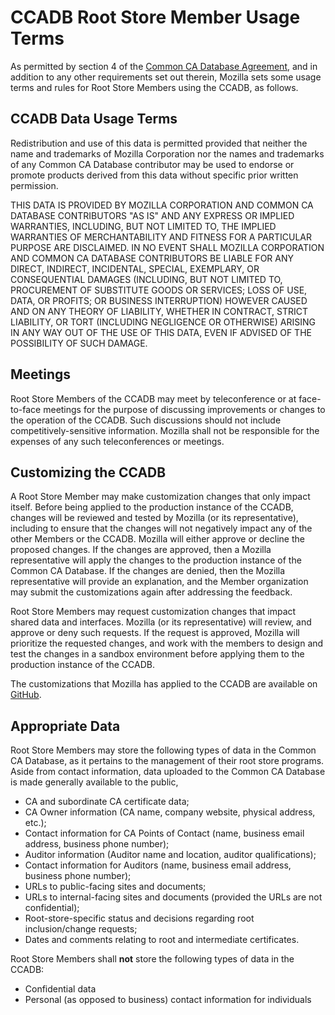 # CCADB Root Store Member Usage Terms #

As permitted by section 4 of the [Common CA Database
Agreement](mozilla-ccadb-agreement.pdf), and in addition to any other requirements set out
therein, Mozilla sets some usage terms and rules for Root Store Members using
the CCADB, as follows.

## CCADB Data Usage Terms ##

Redistribution and use of this data is permitted provided that neither the name 
and trademarks of Mozilla Corporation nor the names and trademarks of any 
Common CA Database contributor may be used to endorse or promote products 
derived from this data without specific prior written permission.

THIS DATA IS PROVIDED BY MOZILLA CORPORATION AND COMMON CA 
DATABASE CONTRIBUTORS "AS IS" AND ANY EXPRESS OR IMPLIED 
WARRANTIES, INCLUDING, BUT NOT LIMITED TO, THE IMPLIED WARRANTIES 
OF MERCHANTABILITY AND FITNESS FOR A PARTICULAR PURPOSE ARE 
DISCLAIMED. IN NO EVENT SHALL MOZILLA CORPORATION AND COMMON 
CA DATABASE CONTRIBUTORS BE LIABLE FOR ANY DIRECT, INDIRECT, 
INCIDENTAL, SPECIAL, EXEMPLARY, OR CONSEQUENTIAL DAMAGES 
(INCLUDING, BUT NOT LIMITED TO, PROCUREMENT OF SUBSTITUTE 
GOODS OR SERVICES; LOSS OF USE, DATA, OR PROFITS; OR BUSINESS 
INTERRUPTION) HOWEVER CAUSED AND ON ANY THEORY OF LIABILITY, 
WHETHER IN CONTRACT, STRICT LIABILITY, OR TORT (INCLUDING NEGLIGENCE 
OR OTHERWISE) ARISING IN ANY WAY OUT OF THE USE OF THIS DATA, EVEN 
IF ADVISED OF THE POSSIBILITY OF SUCH DAMAGE.

## Meetings ##

Root Store Members of the CCADB may meet by teleconference or
at face-to-face meetings for the purpose of discussing improvements or changes
to the operation of the CCADB. Such discussions should not include
competitively-sensitive information. Mozilla shall not be responsible for the
expenses of any such teleconferences or meetings.

## Customizing the CCADB ##

A Root Store Member may make customization changes that only impact itself.
Before being applied to the production instance of the CCADB,
changes will be reviewed and tested by Mozilla (or its representative),
including to ensure that the changes will not negatively impact any of the
other Members or the CCADB. Mozilla will either approve or decline
the proposed changes. If the changes are approved, then a Mozilla
representative will apply the changes to the production instance of the Common
CA Database. If the changes are denied, then the Mozilla representative will
provide an explanation, and the Member organization may submit the
customizations again after addressing the feedback.

Root Store Members may request customization changes that impact shared data
and interfaces. Mozilla (or its representative) will review, and approve or
deny such requests. If the request is approved, Mozilla will prioritize the
requested changes, and work with the members to design and test the changes in
a sandbox environment before applying them to the production instance of the
CCADB.

The customizations that Mozilla has applied to the CCADB are
available on [GitHub][CCADB-Github].

## Appropriate Data ##

Root Store Members may store the following types of data in the Common CA
Database, as it pertains to the management of their root store programs.
Aside from contact information, data uploaded to the Common CA Database is 
made generally available to the public,

* CA and subordinate CA certificate data;
* CA Owner information (CA name, company website, physical address, etc.);
* Contact information for CA Points of Contact (name, business email address, business phone number);
* Auditor information (Auditor name and location, auditor qualifications);
* Contact information for Auditors (name, business email address, business phone number);
* URLs to public-facing sites and documents;
* URLs to internal-facing sites and documents (provided the URLs are not
  confidential);
* Root-store-specific status and decisions regarding root inclusion/change
  requests;
* Dates and comments relating to root and intermediate certificates.

Root Store Members shall **not** store the following types of data in the
CCADB:

* Confidential data
* Personal (as opposed to business) contact information for individuals

[CCADB-Github]:    https://github.com/CCADB
